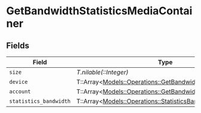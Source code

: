# GetBandwidthStatisticsMediaContainer


## Fields

| Field                                                                                                                   | Type                                                                                                                    | Required                                                                                                                | Description                                                                                                             | Example                                                                                                                 |
| ----------------------------------------------------------------------------------------------------------------------- | ----------------------------------------------------------------------------------------------------------------------- | ----------------------------------------------------------------------------------------------------------------------- | ----------------------------------------------------------------------------------------------------------------------- | ----------------------------------------------------------------------------------------------------------------------- |
| `size`                                                                                                                  | *T.nilable(::Integer)*                                                                                                  | :heavy_minus_sign:                                                                                                      | N/A                                                                                                                     | 5497                                                                                                                    |
| `device`                                                                                                                | T::Array<[Models::Operations::GetBandwidthStatisticsDevice](../../models/operations/getbandwidthstatisticsdevice.md)>   | :heavy_minus_sign:                                                                                                      | N/A                                                                                                                     |                                                                                                                         |
| `account`                                                                                                               | T::Array<[Models::Operations::GetBandwidthStatisticsAccount](../../models/operations/getbandwidthstatisticsaccount.md)> | :heavy_minus_sign:                                                                                                      | N/A                                                                                                                     |                                                                                                                         |
| `statistics_bandwidth`                                                                                                  | T::Array<[Models::Operations::StatisticsBandwidth](../../models/operations/statisticsbandwidth.md)>                     | :heavy_minus_sign:                                                                                                      | N/A                                                                                                                     |                                                                                                                         |